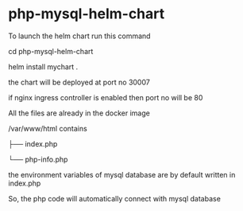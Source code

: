 # php-mysql-helm-chart

To launch the helm chart run this command

cd php-mysql-helm-chart

helm install mychart .

the chart will be deployed at port no 30007

if nginx ingress controller is enabled then port no will be 80

All the files are already in the docker image

/var/www/html contains

├── index.php

└── php-info.php

the environment variables of mysql database are by default written in index.php

So, the php code will automatically connect with mysql database 


